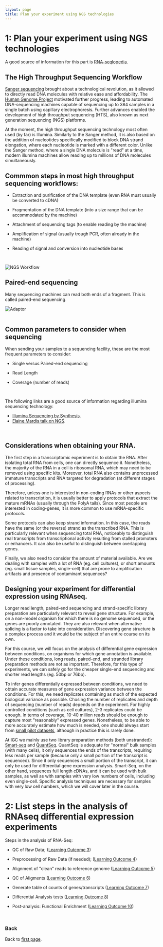 ```yaml
---
layout: page
title: Plan your experiment using NGS technologies
---
```


# <a id="LO1">1: Plan your experiment using NGS technologies</a>

A good source of information for this part is [RNA-seqlopedia](http://rnaseq.uoregon.edu).

## The High Throughput Sequencing Workflow

[Sanger sequencing](https://en.wikipedia.org/wiki/Sanger_sequencing) brought about a technological revolution, as it allowed to directly read DNA molecules with relative ease and affordability. The [Human Genome Project](https://en.wikipedia.org/wiki/Human_Genome_Project) motivated further progress, leading to automated DNA-sequencing machines capable of sequencing up to 384 samples in a single batch using capillary electrophoresis. Further advances enabled the development of high throughput sequencing (HTS), also known as next generation sequencing (NGS) platforms.

At the moment, the high throughput sequencing technology most often used (by far) is Illumina. Similarly to the Sanger method, it is also based on the addition of nucleotides specifically modified to block DNA strand elongation, where each nucleotide is marked with a different color. Unlike the Sanger method, where a single DNA molecule is "read" at a time, modern illumina machines allow reading up to millions of DNA molecules simultaneously.  

## Commmon steps in most high throughput sequencing workflows:
<p>

  * Extraction and purification of the DNA template (even RNA must usually be converted to cDNA)

  * Fragmentation of the DNA template (into a size range that can be accommodated by the machine)

  * Attachment of sequencing tags (to enable reading by the machine)

  * Amplification of signal (usually trough PCR, often already in the machine)

  * Reading of signal and conversion into nucleotide bases

</p>
<br/>

![NGS Workflow](https://github.com/maccardoso/ADER18S/edit/master/assets/NGSworkflow.jpg)

## Paired-end sequencing

Many sequencing machines can read both ends of a fragment. This is called paired-end sequencing.

![Adaptor](https://github.com/maccardoso/ADER18S/edit/master/assets/paired-end.jpg)
<br/>
<br/>

## Common parameters to consider when sequencing

When sending your samples to a sequencing facility, these are the most frequent parameters to consider:
<p>

  * Single versus Paired-end sequencing

  * Read Length

  * Coverage (number of reads)

</p>
<br/>

The following links are a good source of information regarding illumina sequencing technology:
* [Illumina Sequencing by Synthesis](https://www.youtube.com/watch?&v=fCd6B5HRaZ8).
* [Elaine Mardis talk on NGS](https://www.youtube.com/watch?v=v1DbcJD4Ry0).

<br/>

## Considerations when obtaining your RNA.

The first step in a transcriptomic experiment is to obtain the RNA. After isolating total RNA from cells, one can directly sequence it. Nonetheless, the majority of the RNA in a cell is ribosomal RNA, which may need to be removed using specific kits. Moreover, total RNA also contains unprocessed immature transcripts and RNA targeted for degradation (at different stages of processing).

Therefore, unless one is interested in non-coding RNAs or other aspects related to transcription, it is usually better to apply protocols that extract the mature mRNAs (usually through the PolyA tails). Since most people are interested in coding-genes, it is more common to use mRNA-specific protocols.

Some protocols can also keep strand information. In this case, the reads have the same (or the reverse) strand as the transcribed RNA. This is particularly relevant when sequencing total RNA, noticeably to distinguish real transcripts from transcriptional activity resulting from stalled promoters or enhancers. It can also be useful to distinguish between overlapping genes.

Finally, we also need to consider the amount of material available. Are we dealing with samples with a lot of RNA (eg. cell cultures), or short amounts (eg. small tissue samples, single-cell) that are prone to amplification artifacts and presence of contaminant sequences?

## Designing your experiment for differential expression using RNAseq.

Longer read length, paired-end sequencing and strand-specific library preparation are particularly relevant to reveal gene structure. For example, on a non-model organism for which there is no genome sequenced, or the genes are poorly annotated. They are also relevant when alternative splicing is a factor to take into consideration. Discovering gene structure is a complex process and it would be the subject of an entire course on its own.

For this course, we will focus on the analysis of differential gene expression between conditions, on organisms for which gene annotation is available. Under these conditions, long reads, paired-end, and stranded library preparation methods are not as important. Therefore, for this type of experiments, we can safely go for the cheaper single-end sequencing and shorter read lengths (eg. 50bp or 76bp).

To infer genes differentially expressed between conditions, we need to obtain accurate measures of gene expression variance between the conditions. For this, we need replicates containing as much of the expected biological variance as possible. Chosing the number of replicates and depth of sequencing (number of reads) depends on the experiment. For highly controlled conditions (such as cell cultures), 2-3 replicates could be enough. In terms of coverage, 10-40 million reads should be enough to capture most "reasonably" expressed genes. Nonetheless, to be able to more accurately estimate how much is needed, one should always start from [small pilot datasets](http://scotty.genetics.utah.edu/scotty.php), although in practice this is rarely done.

At IGC we mainly use two library preparation methods (both unstranded): [Smart-seq](https://www.takarabio.com/products/next-generation-sequencing/single-cell-rna-seq/ultra-low-input-mrna-seq-for-illumina) and [QuantSeq](https://www.lexogen.com/quantseq-3mrna-sequencing/). QuantSeq is adequate for "normal" bulk samples (with many cells), it only sequences the ends of the transcripts, requiring less reads per sample (because only a small portion of the transcript is sequenced). Since it only sequences a small portion of the transcript, it can only be used for differential gene expression analysis. Smart-Seq, on the other hand, sequences full length cDNAs, and it can be used with bulk samples, as well as with samples with very low numbers of cells, including even single-cell. Specific analysis techniques are necessary for samples with very low cell numbers, which we will cover later in the course.


# <a id="LO2">2: List steps in the analysis of RNAseq differential expression experiments</a>

Steps in the analysis of RNA-Seq:
<p>

  * QC of Raw Data; ([Learning Outcome 3](L03.md))

  * Preprocessing of Raw Data (if needed); ([Learning Outcome 4](L04.md))

  * Alignment of "clean" reads to reference genome ([Learning Outcome 5](L05.md))

  * QC of Aligments ([Learning Outcome 6](L06.md))

  * Generate table of counts of genes/transcripts ([Learning Outcome 7](L07.md))

  * Differential Analysis tests ([Learning Outcome 8](L08.md))

  * Post-analysis: Functional Enrichment ([Learning Outcome 10](L10.md))
</p>
<br/>

### Back

Back to [first page](https://gtpb.github.io/COURSE/).

